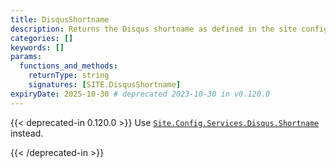 ```yaml
---
title: DisqusShortname
description: Returns the Disqus shortname as defined in the site configuration.
categories: []
keywords: []
params:
  functions_and_methods:
    returnType: string
    signatures: [SITE.DisqusShortname]
expiryDate: 2025-10-30 # deprecated 2023-10-30 in v0.120.0
---
```


{{< deprecated-in 0.120.0 >}}
Use [`Site.Config.Services.Disqus.Shortname`] instead.

[`Site.Config.Services.Disqus.Shortname`]: /methods/site/config/
{{< /deprecated-in >}}
